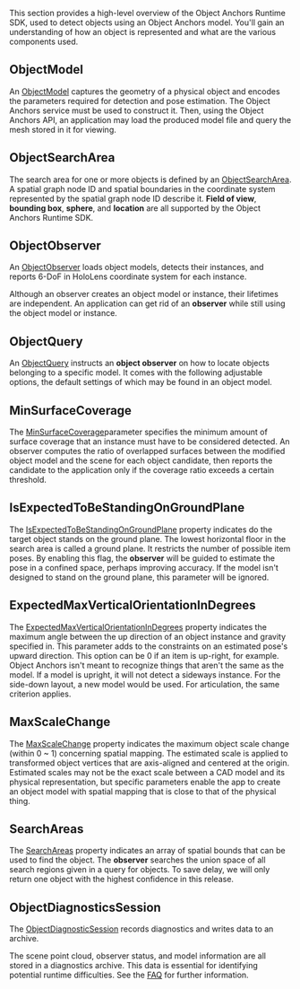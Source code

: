 This section provides a high-level overview of the Object Anchors Runtime SDK, used to detect objects using an Object Anchors model. You'll gain an understanding of how an object is represented and what are the various components used.

## ObjectModel

An [ObjectModel](/dotnet/api/microsoft.azure.objectanchors.objectmodel) captures the geometry of a physical object and encodes the parameters required for detection and pose estimation. The Object Anchors service must be used to construct it. Then, using the Object Anchors API, an application may load the produced model file and query the mesh stored in it for viewing.

## ObjectSearchArea

The search area for one or more objects is defined by an [ObjectSearchArea](/dotnet/api/microsoft.azure.objectanchors.objectsearcharea). A spatial graph node ID and spatial boundaries in the coordinate system represented by the spatial graph node ID describe it. **Field of view**, **bounding box**, **sphere**, and **location** are all supported by the Object Anchors Runtime SDK.

## ObjectObserver

An [ObjectObserver](/dotnet/api/microsoft.azure.objectanchors.objectobserver) loads object models, detects their instances, and reports 6-DoF in HoloLens coordinate system for each instance.

Although an observer creates an object model or instance, their lifetimes are independent. An application can get rid of an **observer** while still using the object model or instance.

## ObjectQuery

An [ObjectQuery](/dotnet/api/microsoft.azure.objectanchors.objectquery) instructs an **object observer** on how to locate objects belonging to a specific model. It comes with the following adjustable options, the default settings of which may be found in an object model.

## MinSurfaceCoverage

The [MinSurfaceCoverage](/dotnet/api/microsoft.azure.objectanchors.objectquery.minsurfacecoverage)parameter specifies the minimum amount of surface coverage that an instance must have to be considered detected.
An observer computes the ratio of overlapped surfaces between the modified object model and the scene for each object candidate, then reports the candidate to the application only if the coverage ratio exceeds a certain threshold.

## IsExpectedToBeStandingOnGroundPlane

The [IsExpectedToBeStandingOnGroundPlane](/dotnet/api/microsoft.azure.objectanchors.objectquery.isexpectedtobestandingongroundplane) property indicates do the target object stands on the ground plane.
The lowest horizontal floor in the search area is called a ground plane. It restricts the number of possible item poses. By enabling this flag, the **observer** will be guided to estimate the pose in a confined space, perhaps improving accuracy. If the model isn't designed to stand on the ground plane, this parameter will be ignored.

## ExpectedMaxVerticalOrientationInDegrees

The [ExpectedMaxVerticalOrientationInDegrees](/dotnet/api/microsoft.azure.objectanchors.objectquery.expectedmaxverticalorientationindegrees) property indicates the maximum angle between the up direction of an object instance and gravity specified in.
This parameter adds to the constraints on an estimated pose's upward direction. This option can be 0 if an item is up-right, for example. Object Anchors isn't meant to recognize things that aren't the same as the model. If a model is upright, it will not detect a sideways instance. For the side-down layout, a new model would be used. For articulation, the same criterion applies.

## MaxScaleChange

The [MaxScaleChange](/dotnet/api/microsoft.azure.objectanchors.objectquery.maxscalechange) property indicates the maximum object scale change (within 0 ~ 1) concerning spatial mapping. The estimated scale is applied to transformed object vertices that are axis-aligned and centered at the origin. Estimated scales may not be the exact scale between a CAD model and its physical representation, but specific parameters enable the app to create an object model with spatial mapping that is close to that of the physical thing.

## SearchAreas

The [SearchAreas](/dotnet/api/microsoft.azure.objectanchors.objectquery.searchareas) property indicates an array of spatial bounds that can be used to find the object.
The **observer** searches the union space of all search regions given in a query for objects. To save delay, we will only return one object with the highest confidence in this release.

## ObjectDiagnosticsSession

The [ObjectDiagnosticSession](/dotnet/api/microsoft.azure.objectanchors.diagnostics.objectdiagnosticssession) records diagnostics and writes data to an archive.

The scene point cloud, observer status, and model information are all stored in a diagnostics archive. This data is essential for identifying potential runtime difficulties. See the [FAQ](/azure/object-anchors/faq) for further information.
